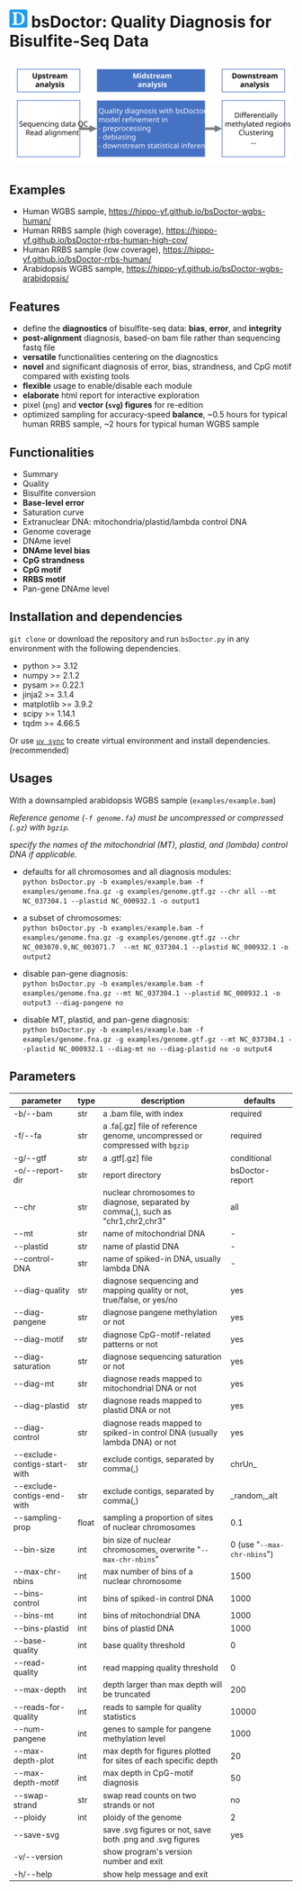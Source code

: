 # ![icon](report/assets/img/favicon-32x32.png) bsDoctor: Quality Diagnosis for Bisulfite-Seq Data

![workflow](report/assets/img/workflow.svg)

## Examples

- Human WGBS sample, https://hippo-yf.github.io/bsDoctor-wgbs-human/
- Human RRBS sample (high coverage), https://hippo-yf.github.io/bsDoctor-rrbs-human-high-cov/
- Human RRBS sample (low coverage), https://hippo-yf.github.io/bsDoctor-rrbs-human/
- Arabidopsis WGBS sample, https://hippo-yf.github.io/bsDoctor-wgbs-arabidopsis/  

## Features

- define the **diagnostics** of bisulfite-seq data: **bias**, **error**, and **integrity**
- **post-alignment** diagnosis, based-on bam file rather than sequencing fastq file
- **versatile** functionalities centering on the diagnostics
- **novel** and significant diagnosis of error, bias, strandness, and CpG motif compared with existing tools
- **flexible** usage to enable/disable each module
- **elaborate** html report for interactive exploration
- pixel (`png`) and **vector (`svg`) figures** for re-edition
- optimized sampling for accuracy-speed **balance**, ~0.5 hours for typical human RRBS sample, ~2 hours for typical human WGBS sample

## Functionalities

- Summary
- Quality
- Bisulfite conversion
- **Base-level error**
- Saturation curve
- Extranuclear DNA: mitochondria/plastid/lambda control DNA
- Genome coverage
- DNAme level
- **DNAme level bias**
- **CpG strandness**
- **CpG motif**
- **RRBS motif**
- Pan-gene DNAme level

## Installation and dependencies

`git clone` or download the repository and run `bsDoctor.py` in any environment with the following dependencies.

- python >= 3.12
- numpy >= 2.1.2 
- pysam >= 0.22.1 
- jinja2 >= 3.1.4
- matplotlib >= 3.9.2
- scipy >= 1.14.1
- tqdm >= 4.66.5

Or use [`uv sync`](https://docs.astral.sh/uv/) to create virtual environment and install dependencies. (recommended)

## Usages

With a downsampled arabidopsis WGBS sample (`examples/example.bam`)

*Reference genome (`-f genome.fa`) must be uncompressed or compressed (`.gz`) with `bgzip`.*

*specify the names of the mitochondrial (MT), plastid, and (lambda) control DNA if applicable.*

- defaults for all chromosomes and all diagnosis modules:  
`python bsDoctor.py -b examples/example.bam -f examples/genome.fna.gz -g examples/genome.gtf.gz --chr all --mt NC_037304.1 --plastid NC_000932.1 -o output1`

- a subset of chromosomes:  
`python bsDoctor.py -b examples/example.bam -f examples/genome.fna.gz -g examples/genome.gtf.gz --chr NC_003070.9,NC_003071.7  --mt NC_037304.1 --plastid NC_000932.1 -o output2`

- disable pan-gene diagnosis:  
`python bsDoctor.py -b examples/example.bam -f examples/genome.fna.gz --mt NC_037304.1 --plastid NC_000932.1 -o output3 --diag-pangene no`

- disable MT, plastid, and pan-gene diagnosis:  
`python bsDoctor.py -b examples/example.bam -f examples/genome.fna.gz -g examples/genome.gtf.gz --mt NC_037304.1 --plastid NC_000932.1 --diag-mt no --diag-plastid no -o output4`

## Parameters

|**parameter** | **type** | **description**| **defaults** |
|  ----  | ----  | ----  | ----  |
|-b/--bam|str |a .bam file, with index|required|
|-f/--fa|str |a .fa[.gz] file of reference genome, uncompressed or compressed with `bgzip`|required|
|-g/--gtf|str |a .gtf[.gz] file|conditional|
|-o/--report-dir|str |report directory|bsDoctor-report|
|--chr|str |nuclear chromosomes to diagnose, separated by comma(,), such as "chr1,chr2,chr3"|all|
|--mt|str |name of mitochondrial DNA|-|
|--plastid|str |name of plastid DNA|-|
|--control-DNA|str |name of spiked-in DNA, usually lambda DNA|-|
|--diag-quality|str |diagnose sequencing and mapping quality or not, true/false, or yes/no|yes|
|--diag-pangene|str |diagnose pangene methylation or not|yes|
|--diag-motif|str |diagnose CpG-motif-related patterns or not|yes|
|--diag-saturation|str |diagnose sequencing saturation or not|yes|
|--diag-mt|str |diagnose reads mapped to mitochondrial DNA or not|yes|
|--diag-plastid|str |diagnose reads mapped to plastid DNA or not|yes|
|--diag-control|str |diagnose reads mapped to spiked-in control DNA (usually lambda DNA) or not|yes|
|--exclude-contigs-start-with|str |exclude contigs, separated by comma(,)|chrUn_|
|--exclude-contigs-end-with|str |exclude contigs, separated by comma(,)|_random,_alt|
|--sampling-prop|float |sampling a proportion of sites of nuclear chromosomes|0.1|
|--bin-size|int |bin size of nuclear chromosomes, overwrite "`--max-chr-nbins`"|0 (use "`--max-chr-nbins`")|
|--max-chr-nbins|int |max number of bins of a nuclear chromosome|1500|
|--bins-control|int |bins of spiked-in control DNA|1000|
|--bins-mt|int |bins of mitochondrial DNA|1000|
|--bins-plastid|int |bins of plastid DNA|1000|
|--base-quality|int |base quality threshold|0|
|--read-quality|int |read mapping quality threshold|0|
|--max-depth|int |depth larger than max depth will be truncated|200|
|--reads-for-quality|int |reads to sample for quality statistics|10000|
|--num-pangene|int |genes to sample for pangene methylation level|1000|
|--max-depth-plot|int |max depth for figures plotted for sites of each specific depth|20|
|--max-depth-motif|int |max depth in CpG-motif diagnosis|50|
|--swap-strand|str |swap read counts on two strands or not|no|
|--ploidy|int |ploidy of the genome|2|
|--save-svg| |save .svg figures or not, save both .png and .svg figures|yes|
|-v/--version| |show program's version number and exit||
|-h/--help|  |show help message and exit||
